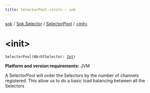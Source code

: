 ```yaml
---
title: SelectorPool.<init> - sok
---
```


[sok](../../index.html) / [Sok.Selector](../index.html) / [SelectorPool](index.html) / [&lt;init&gt;](./-init-.html)

# &lt;init&gt;

`SelectorPool(NbrOfSelector: `[`Int`](https://kotlinlang.org/api/latest/jvm/stdlib/kotlin/-int/index.html)`)`

**Platform and version requirements:** JVM

A SelectorPool will order the Selectors by the number of channels registered. This allow us to do a basic load balancing between all the Selectors


